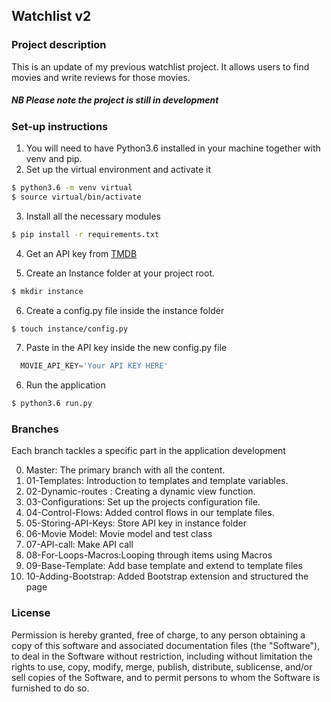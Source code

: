 ## Watchlist v2

### Project description

This is an update of my previous watchlist project. It allows users to find movies and write reviews for those movies.

##### NB Please note the project is still in development

### Set-up instructions

1. You will need to have Python3.6 installed in your machine together with venv and pip.
2. Set up the virtual environment and activate it

```bash
$ python3.6 -m venv virtual
$ source virtual/bin/activate

```
3. Install all the necessary modules

```bash
$ pip install -r requirements.txt
```

4. Get an API key from [TMDB](https://www.themoviedb.org/)

5. Create an Instance folder at your project root.
```bash
$ mkdir instance
```
6. Create a config.py file  inside the instance folder
```bash
$ touch instance/config.py
```
7.  Paste in the API key inside the new config.py file
```python
  MOVIE_API_KEY='Your API KEY HERE'
```
6. Run the application

```bash
$ python3.6 run.py
```

### Branches

Each branch  tackles a specific part in the application development

0. Master: The primary branch with all the content.
1. 01-Templates: Introduction to templates and template variables.
2. 02-Dynamic-routes : Creating a dynamic view function.
3. 03-Configurations: Set up the projects configuration file.
4. 04-Control-Flows: Added control flows in our template files.
5. 05-Storing-API-Keys: Store API key in instance folder
6. 06-Movie Model: Movie model and test class
7. 07-API-call: Make API call
8. 08-For-Loops-Macros:Looping through items using Macros
9. 09-Base-Template: Add base template and extend to template files
10. 10-Adding-Bootstrap: Added Bootstrap extension and structured the page
### License

Permission is hereby granted, free of charge, to any person obtaining a copy of this software and associated documentation files (the "Software"), to deal in the Software without restriction, including without limitation the rights to use, copy, modify, merge, publish, distribute, sublicense, and/or sell copies of the Software, and to permit persons to whom the Software is furnished to do so.
